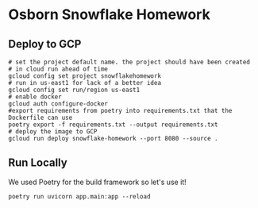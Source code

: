 # Osborn Snowflake Homework

## Deploy to GCP
```shell
# set the project default name. the project should have been created
# in cloud run ahead of time
gcloud config set project snowflakehomework
# run in us-east1 for lack of a better idea
gcloud config set run/region us-east1
# enable docker
gcloud auth configure-docker
#export requirements from poetry into requirements.txt that the Dockerfile can use
poetry export -f requirements.txt --output requirements.txt
# deploy the image to GCP
gcloud run deploy snowflake-homework --port 8080 --source .
```

## Run Locally
We used Poetry for the build framework so let's use it!
```shell
poetry run uvicorn app.main:app --reload
```
